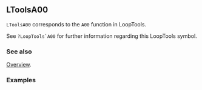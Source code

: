 ## LToolsA00

`LToolsA00` corresponds to the `A00` function in LoopTools.

See ``?LoopTools`A00`` for further information regarding this LoopTools symbol.

### See also

[Overview](Extra/FeynHelpers.md).

### Examples